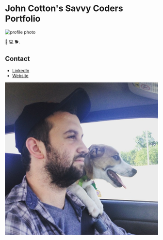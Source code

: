 
# John Cotton's Savvy Coders Portfolio

![profile photo](https://media.licdn.com/dms/image/C5603AQGFPv_1wQbm9Q/profile-displayphoto-shrink_200_200/0?e=1545264000&v=beta&t=YJahIpva-5JfTeHe2oqLyUzBvbwJ_uan_mQmZiVRXyU)

🎵 💻 🐕.

## Contact
+ [LinkedIn](https://www.linkedin.com/in/thejohncotton/)
+ [Website](http://johncotton.us)

![](jcdevprof.jpg)
